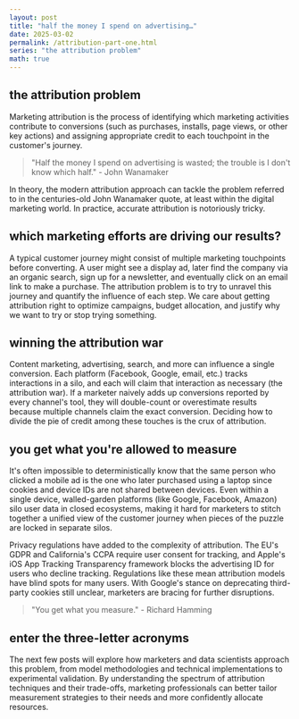 ```yaml
---
layout: post
title: "half the money I spend on advertising…"
date: 2025-03-02
permalink: /attribution-part-one.html
series: "the attribution problem"
math: true
---
```


## **the attribution problem**

Marketing attribution is the process of identifying which marketing activities contribute to conversions (such as purchases, installs, page views, or other key actions) and assigning appropriate credit to each touchpoint in the customer's journey.

> "Half the money I spend on advertising is wasted; the trouble is I don't know which half." - John Wanamaker

In theory, the modern attribution approach can tackle the problem referred to in the centuries-old John Wanamaker quote, at least within the digital marketing world. In practice, accurate attribution is notoriously tricky.

## which marketing efforts are driving our results?

A typical customer journey might consist of multiple marketing touchpoints before converting. A user might see a display ad, later find the company via an organic search, sign up for a newsletter, and eventually click on an email link to make a purchase. The attribution problem is to try to unravel this journey and quantify the influence of each step. We care about getting attribution right to optimize campaigns, budget allocation, and justify why we want to try or stop trying something.

## winning the attribution war

Content marketing, advertising, search, and more can influence a single conversion. Each platform (Facebook, Google, email, etc.) tracks interactions in a silo, and each will claim that interaction as necessary (the attribution war). If a marketer naively adds up conversions reported by every channel's tool, they will double-count or overestimate results because multiple channels claim the exact conversion. Deciding how to divide the pie of credit among these touches is the crux of attribution.

## you get what you're allowed to measure

It's often impossible to deterministically know that the same person who clicked a mobile ad is the one who later purchased using a laptop since cookies and device IDs are not shared between devices. Even within a single device, walled-garden platforms (like Google, Facebook, Amazon) silo user data in closed ecosystems, making it hard for marketers to stitch together a unified view of the customer journey when pieces of the puzzle are locked in separate silos.

Privacy regulations have added to the complexity of attribution. The EU's GDPR and California's CCPA require user consent for tracking, and Apple's iOS App Tracking Transparency framework blocks the advertising ID for users who decline tracking. Regulations like these mean attribution models have blind spots for many users. With Google's stance on deprecating third-party cookies still unclear, marketers are bracing for further disruptions.

> "You get what you measure." - Richard Hamming

## enter the three-letter acronyms

The next few posts will explore how marketers and data scientists approach this problem, from model methodologies and technical implementations to experimental validation. By understanding the spectrum of attribution techniques and their trade-offs, marketing professionals can better tailor measurement strategies to their needs and more confidently allocate resources.
